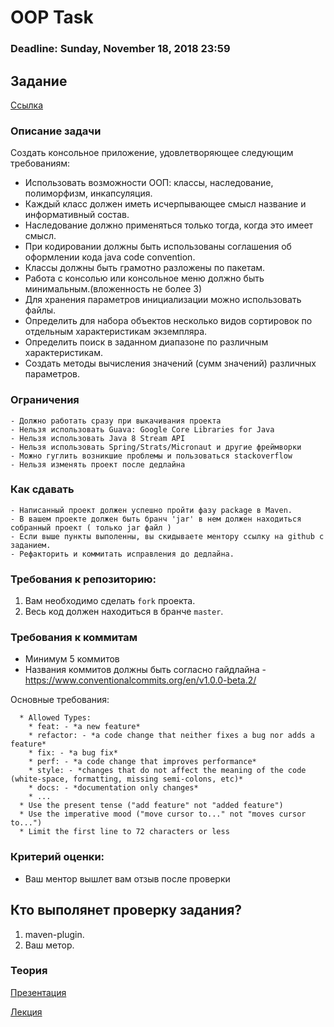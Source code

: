 # OOP Task

### Deadline: Sunday, November 18, 2018 23:59

## Задание

[Ссылка](https://docs.google.com/document/d/1vnPV3pof5MnVAL2PiHSfCMnZOWq8SKVE5x4Texdd_r0/edit?usp=sharing)

### Описание задачи

Создать консольное приложение, удовлетворяющее следующим требованиям:

- Использовать возможности ООП: классы, наследование, полиморфизм, инкапсуляция.
- Каждый класс должен иметь исчерпывающее смысл название и информативный состав.
- Наследование должно применяться только тогда, когда это имеет смысл.
- При кодировании должны быть использованы соглашения об оформлении кода java code convention.
- Классы должны быть грамотно разложены по пакетам.
- Работа с консолью или консольное меню должно быть минимальным.(вложенность не более 3)
- Для хранения параметров инициализации можно использовать файлы.
- Определить для набора объектов несколько видов сортировок по отдельным характеристикам экземпляра.
- Определить поиск в заданном диапазоне по различным характеристикам.
- Создать методы вычисления значений (сумм значений) различных параметров.

### Ограничения
    - Должно работать сразу при выкачивания проекта
    - Нельзя использовать Guava: Google Core Libraries for Java
    - Нельзя использовать Java 8 Stream API
    - Нельзя использовать Spring/Strats/Micronaut и другие фреймворки
    - Можно гуглить возникшие проблемы и пользоваться stackoverflow
    - Нельзя изменять проект после дедлайна
    
### Как сдавать
    - Написанный проект должен успешно пройти фазу package в Maven.
    - В вашем проекте должен быть бранч 'jar' в нем должен находиться собранный проект ( только jar файл )
    - Если выше пункты выполенны, вы скидываете ментору ссылку на github c заданием.
    - Рефакторить и коммитать исправления до дедлайна.
    
### Требования к репозиторию: 
1. Вам необходимо сделать `fork` проекта.
2. Весь код должен находиться в бранче `master`.

### Требования к коммитам
- Минимум 5 коммитов
- Названия коммитов должны быть согласно гайдлайна - https://www.conventionalcommits.org/en/v1.0.0-beta.2/ 

Основные требования:
```
  * Allowed Types:
    * feat: - *a new feature*
    * refactor: - *a code change that neither fixes a bug nor adds a feature*
    * fix: - *a bug fix*
    * perf: - *a code change that improves performance*
    * style: - *сhanges that do not affect the meaning of the code (white-space, formatting, missing semi-colons, etc)*
    * docs: - *documentation only changes*
    * ...
  * Use the present tense ("add feature" not "added feature")
  * Use the imperative mood ("move cursor to..." not "moves cursor to...")
  * Limit the first line to 72 characters or less
```

### Критерий оценки:
- Ваш ментор вышлет вам отзыв после проверки

## Кто выполянет проверку задания?
1) maven-plugin.
2) Ваш метор.

### Теория

[Презентация](https://drive.google.com/file/d/1t77KNhQxrGuzfG614nvrxGR5CFqri7F1/view?usp=sharing)

[Лекция](https://drive.google.com/file/d/1DKL4AzEFw7zUUzM4iaEzDByAUcHXWruF/view?usp=sharing)